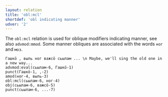 ```yaml
---
layout: relation
title: 'obl:mcl'
shortdef: 'obl indicating manner'
udver: '2'
---
```


The `obl:mcl` relation is used for oblique modifiers indicating manner, see also `advmod:mmod`.
Some manner obliques are associated with the words `ног` and `моз`.

~~~ sdparse
Гашкӧ , выль ног важсӧ сьылам ... \n Maybe, we'll sing the old one in a new way...
advmod:eval(сьылам-6, Гашкӧ-1)
punct(Гашкӧ-1, ,-2)
amod(ног-4, выль-3)
obl:mcl(сьылам-6, ног-4)
obj(сьылам-6, важсӧ-5)
punct(сьылам-6, ...-7)

~~~

<!-- Interlanguage links updated Út 9. května 2023, 20:04:29 CEST -->
